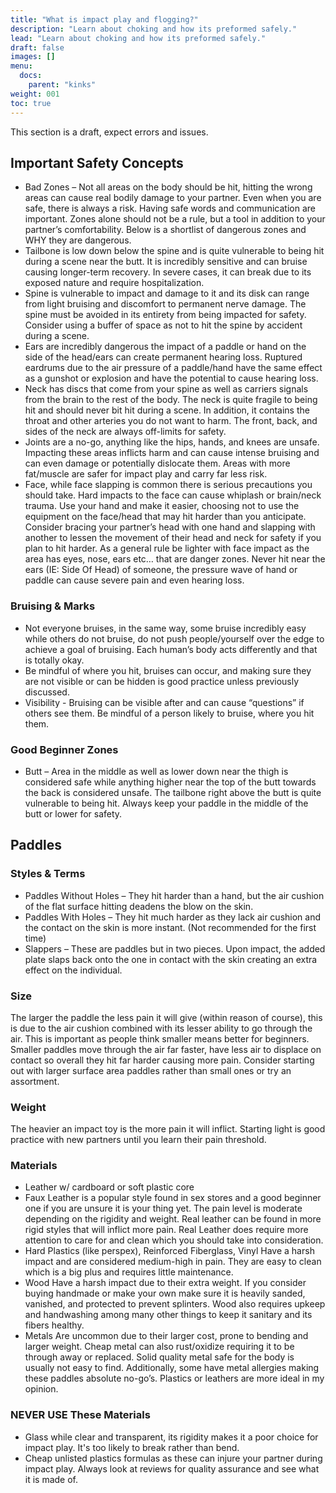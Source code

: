 ```yaml
---
title: "What is impact play and flogging?"
description: "Learn about choking and how its preformed safely."
lead: "Learn about choking and how its preformed safely."
draft: false
images: []
menu:
  docs:
    parent: "kinks"
weight: 001
toc: true
---
```


This section is a draft, expect errors and issues.

## Important Safety Concepts

- Bad Zones – Not all areas on the body should be hit, hitting the wrong areas can cause real bodily damage to your partner. Even when you are safe, there is always a risk. Having safe words and communication are important. Zones alone should not be a rule, but a tool in addition to your partner’s comfortability. Below is a shortlist of dangerous zones and WHY they are dangerous.
- Tailbone is low down below the spine and is quite vulnerable to being hit during a scene near the butt. It is incredibly sensitive and can bruise causing longer-term recovery. In severe cases, it can break due to its exposed nature and require hospitalization.
- Spine is vulnerable to impact and damage to it and its disk can range from light bruising and discomfort to permanent nerve damage. The spine must be avoided in its entirety from being impacted for safety. Consider using a buffer of space as not to hit the spine by accident during a scene.
- Ears are incredibly dangerous the impact of a paddle or hand on the side of the head/ears can create permanent hearing loss. Ruptured eardrums due to the air pressure of a paddle/hand have the same effect as a gunshot or explosion and have the potential to cause hearing loss.
- Neck has discs that come from your spine as well as carriers signals from the brain to the rest of the body. The neck is quite fragile to being hit and should never bit hit during a scene. In addition, it contains the throat and other arteries you do not want to harm. The front, back, and sides of the neck are always off-limits for safety.
- Joints are a no-go, anything like the hips, hands, and knees are unsafe. Impacting these areas inflicts harm and can cause intense bruising and can even damage or potentially dislocate them. Areas with more fat/muscle are safer for impact play and carry far less risk.
- Face, while face slapping is common there is serious precautions you should take. Hard impacts to the face can cause whiplash or brain/neck trauma. Use your hand and make it easier, choosing not to use the equipment on the face/head that may hit harder than you anticipate. Consider bracing your partner’s head with one hand and slapping with another to lessen the movement of their head and neck for safety if you plan to hit harder. As a general rule be lighter with face impact as the area has eyes, nose, ears etc… that are danger zones. Never hit near the ears (IE: Side Of Head) of someone, the pressure wave of hand or paddle can cause severe pain and even hearing loss.

### Bruising & Marks

- Not everyone bruises, in the same way, some bruise incredibly easy while others do not bruise, do not push people/yourself over the edge to achieve a goal of bruising. Each human’s body acts differently and that is totally okay.
- Be mindful of where you hit, bruises can occur, and making sure they are not visible or can be hidden is good practice unless previously discussed.
- Visibility - Bruising can be visible after and can cause “questions” if others see them. Be mindful of a person likely to bruise, where you hit them.

### Good Beginner Zones

- Butt – Area in the middle as well as lower down near the thigh is considered safe while anything higher near the top of the butt towards the back is considered unsafe. The tailbone right above the butt is quite vulnerable to being hit. Always keep your paddle in the middle of the butt or lower for safety.

## Paddles

### Styles & Terms

- Paddles Without Holes – They hit harder than a hand, but the air cushion of the flat surface hitting deadens the blow on the skin.
- Paddles With Holes – They hit much harder as they lack air cushion and the contact on the skin is more instant. (Not recommended for the first time)
- Slappers – These are paddles but in two pieces. Upon impact, the added plate slaps back onto the one in contact with the skin creating an extra effect on the individual.

### Size

The larger the paddle the less pain it will give (within reason of course), this is due to the air cushion combined with its lesser ability to go through the air. This is important as people think smaller means better for beginners. Smaller paddles move through the air far faster, have less air to displace on contact so overall they hit far harder causing more pain. Consider starting out with larger surface area paddles rather than small ones or try an assortment.

### Weight

The heavier an impact toy is the more pain it will inflict. Starting light is good practice with new partners until you learn their pain threshold.

### Materials

- Leather w/ cardboard or soft plastic core
- Faux Leather is a popular style found in sex stores and a good beginner one if you are unsure it is your thing yet. The pain level is moderate depending on the rigidity and weight. Real leather can be found in more rigid styles that will inflict more pain. Real Leather does require more attention to care for and clean which you should take into consideration.
- Hard Plastics (like perspex), Reinforced Fiberglass, Vinyl Have a harsh impact and are considered medium-high in pain. They are easy to clean which is a big plus and requires little maintenance.
- Wood Have a harsh impact due to their extra weight. If you consider buying handmade or make your own make sure it is heavily sanded, vanished, and protected to prevent splinters. Wood also requires upkeep and handwashing among many other things to keep it sanitary and its fibers healthy.
- Metals Are uncommon due to their larger cost, prone to bending and larger weight. Cheap metal can also rust/oxidize requiring it to be through away or replaced. Solid quality metal safe for the body is usually not easy to find. Additionally, some have metal allergies making these paddles absolute no-go’s. Plastics or leathers are more ideal in my opinion.

### NEVER USE These Materials

- Glass while clear and transparent, its rigidity makes it a poor choice for impact play. It's too likely to break rather than bend.
- Cheap unlisted plastics formulas as these can injure your partner during impact play. Always look at reviews for quality assurance and see what it is made of.  
